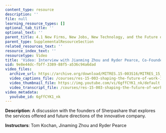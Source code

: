 ```yaml
---
content_type: resource
description: ''
file: null
learning_resource_types: []
optional_tab_title: ''
optional_text: ''
parent_title: 4.1 New Firms, New Jobs, New Technology, and the Future of Work
parent_type: SupplementalResourceSection
related_resources_text: ''
resource_index_text: ''
resourcetype: Video
title: 'Video: Interview with Jianming Zhou and Ryder Pearce, Co-Founders of Sherpashare'
uid: 9e8e44dc-fbff-3389-88f5-a536c94a6dad
video_files:
  archive_url: https://archive.org/download/MITRES.15-003S16/MITRES_15_003S16_4-1-5_360p.mp4
  video_captions_file: /courses/res-15-003-shaping-the-future-of-work-15-662x-spring-2016/fd549703a3695bb2b25a206876198c86_6gffCYK1_nk.vtt
  video_thumbnail_file: https://img.youtube.com/vi/6gffCYK1_nk/default.jpg
  video_transcript_file: /courses/res-15-003-shaping-the-future-of-work-15-662x-spring-2016/9447e43d3c39436201fcf2ac391ef35e_6gffCYK1_nk.pdf
video_metadata:
  youtube_id: 6gffCYK1_nk
---
```


**Description**: A discussion with the founders of Sherpashare that explores the services offered and future directions of the innovative company.

**Instructors**: Tom Kochan, Jinaming Zhou and Ryder Pearce